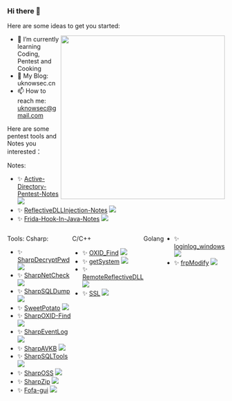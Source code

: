 ### Hi there 👋

<!--
**uknowsec/uknowsec** is a ✨ _special_ ✨ repository because its `README.md` (this file) appears on your GitHub profile.
-->
Here are some ideas to get you started:

<img align='right' src="https://github-readme-stats.vercel.app/api?username=uknowsec&show_icons=true&theme=radical" width="380">

- 🌱 I’m currently learning Coding, Pentest and Cooking
- 👀 My Blog: uknowsec.cn
- 📫 How to reach me: uknowsec@gmail.com

Here are some pentest tools and Notes you interested：

Notes:
- ✨ [Active-Directory-Pentest-Notes](https://github.com/uknowsec/Active-Directory-Pentest-Notes)   ![](https://img.shields.io/github/stars/uknowsec/Active-Directory-Pentest-Notes)
- ✨ [ReflectiveDLLInjection-Notes](https://github.com/uknowsec/ReflectiveDLLInjection-Notes)   ![](https://img.shields.io/github/stars/uknowsec/ReflectiveDLLInjection-Notes)
- ✨ [Frida-Hook-In-Java-Notes](https://github.com/uknowsec/Frida-Hook-In-Java-Notes)   ![](https://img.shields.io/github/stars/uknowsec/Frida-Hook-In-Java-Notes)
     
<body>
<div style="width: 100%;display: flex">
<div style="width: 400px;">
<p>Tools:
 Csharp:</p>
<ul>
<li>✨ <a href='https://github.com/uknowsec/SharpDecryptPwd'>SharpDecryptPwd</a>   <img src="https://img.shields.io/github/stars/uknowsec/SharpDecryptPwd" referrerpolicy="no-referrer"></li>
<li>✨ <a href='https://github.com/uknowsec/SharpNetCheck'>SharpNetCheck</a>   <img src="https://img.shields.io/github/stars/uknowsec/SharpNetCheck" referrerpolicy="no-referrer"></li>
<li>✨ <a href='https://github.com/uknowsec/SharpSQLDump'>SharpSQLDump</a>   <img src="https://img.shields.io/github/stars/uknowsec/SharpSQLDump" referrerpolicy="no-referrer"></li>
<li>✨ <a href='https://github.com/uknowsec/SweetPotato'>SweetPotato</a>   <img src="https://img.shields.io/github/stars/uknowsec/SweetPotato" referrerpolicy="no-referrer"></li>
<li>✨ <a href='https://github.com/uknowsec/SharpOXID-Find'>SharpOXID-Find</a>   <img src="https://img.shields.io/github/stars/uknowsec/SharpOXID-Find" referrerpolicy="no-referrer"></li>
<li>✨ <a href='https://github.com/uknowsec/SharpEventLog'>SharpEventLog</a>   <img src="https://img.shields.io/github/stars/uknowsec/SharpEventLog" referrerpolicy="no-referrer"></li>
<li>✨ <a href='https://github.com/uknowsec/SharpAVKB'>SharpAVKB</a>   <img src="https://img.shields.io/github/stars/uknowsec/SharpAVKB" referrerpolicy="no-referrer"></li>
<li>✨ <a href='https://github.com/uknowsec/SharpSQLTools'>SharpSQLTools</a>   <img src="https://img.shields.io/github/stars/uknowsec/SharpSQLTools" referrerpolicy="no-referrer"></li>
<li>✨ <a href='https://github.com/uknowsec/SharpOSS'>SharpOSS</a>   <img src="https://img.shields.io/github/stars/uknowsec/SharpOSS" referrerpolicy="no-referrer"></li>
<li>✨ <a href='https://github.com/uknowsec/SharpZip'>SharpZip</a>   <img src="https://img.shields.io/github/stars/uknowsec/SharpZip" referrerpolicy="no-referrer"></li>
<li>✨ <a href='https://github.com/uknowsec/Fofa-gui'>Fofa-gui</a>   <img src="https://img.shields.io/github/stars/uknowsec/Fofa-gui" referrerpolicy="no-referrer"></li>

</ul>
<p>&nbsp;</p>
</div>
<div style="width: 400px;">
<p> C/C++</p>
<ul>
<li>✨ <a href='https://github.com/uknowsec/OXID_Find'>OXID_Find</a>   <img src="https://img.shields.io/github/stars/uknowsec/OXID_Find" referrerpolicy="no-referrer"></li>
<li>✨ <a href='https://github.com/uknowsec/getSystem'>getSystem</a>   <img src="https://img.shields.io/github/stars/uknowsec/getSystem" referrerpolicy="no-referrer"></li>
<li>✨ <a href='https://github.com/uknowsec/RemoteReflectiveDLL'>RemoteReflectiveDLL</a>   <img src="https://img.shields.io/github/stars/uknowsec/RemoteReflectiveDLL" referrerpolicy="no-referrer"></li>
<li>✨ <a href='https://github.com/uknowsec/SSL'>SSL</a>   <img src="https://img.shields.io/github/stars/uknowsec/SSL" referrerpolicy="no-referrer"></li>
</div>
</ul>
<p> Golang</p>
<ul>
<li>✨ <a href='https://github.com/uknowsec/loginlog_windows'>loginlog_windows</a>   <img src="https://img.shields.io/github/stars/uknowsec/loginlog_windows" referrerpolicy="no-referrer"></li>
<li>✨ <a href='https://github.com/uknowsec/frpModify'>frpModify</a>   <img src="https://img.shields.io/github/stars/uknowsec/frpModify" referrerpolicy="no-referrer"></li>

</ul>
</div>
</body>
